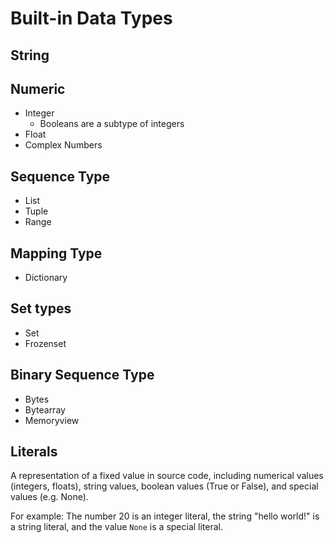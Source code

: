 # Built-in Data Types

## String

## Numeric

- Integer
  - Booleans are a subtype of integers
- Float
- Complex Numbers

## Sequence Type

- List
- Tuple
- Range

## Mapping Type

- Dictionary

## Set types

- Set
- Frozenset

## Binary Sequence Type

- Bytes
- Bytearray
- Memoryview

## Literals

A representation of a fixed value in source code, including numerical values (integers, floats), string values, boolean values (True or False), and special values (e.g. None).

For example:
The number 20 is an integer literal, the string "hello world!" is a string literal, and the value `None` is a special literal.
